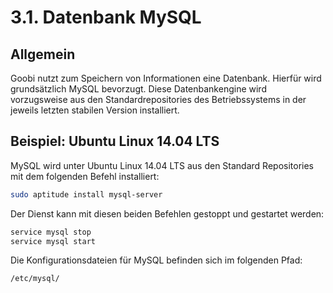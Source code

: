 # 3.1. Datenbank MySQL

## **Allgemein**

Goobi nutzt zum Speichern von Informationen eine Datenbank. Hierfür wird grundsätzlich MySQL bevorzugt. Diese Datenbankengine wird vorzugsweise aus den Standardrepositories des Betriebssystems in der jeweils letzten stabilen Version installiert.

## **Beispiel: Ubuntu Linux 14.04 LTS**

MySQL wird unter Ubuntu Linux 14.04 LTS aus den Standard Repositories mit dem folgenden Befehl installiert:

```bash
sudo aptitude install mysql-server
```

Der Dienst kann mit diesen beiden Befehlen gestoppt und gestartet werden:

```bash
service mysql stop
service mysql start
```

Die Konfigurationsdateien für MySQL befinden sich im folgenden Pfad:

```bash
/etc/mysql/
```


